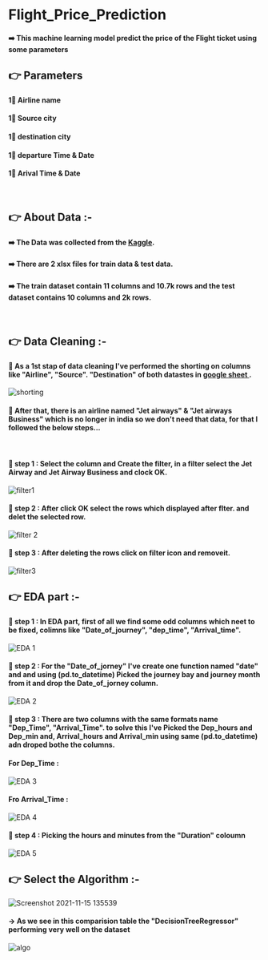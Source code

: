 # Flight_Price_Prediction

#### ➡️ This machine learning model predict the price of the Flight ticket using some parameters

## 👉 Parameters
#### 1⃣ Airline name 
#### 1⃣ Source city
#### 1⃣ destination city
#### 1⃣ departure Time & Date
#### 1⃣ Arival Time & Date

<br>

## 👉 About Data :-

#### ➡️ The Data was collected from the <a href="https://www.kaggle.com/nikhilmittal/flight-fare-prediction-mh/">Kaggle</a>.
#### ➡️ There are 2 xlsx files for train data & test data.
#### ➡️ The train dataset contain 11 columns and 10.7k rows and the test dataset contains 10 columns and 2k rows.

<br>

## 👉 Data Cleaning :-
#### 🔶 As a 1st stap of data cleaning I've performed the shorting on columns like "Airline", "Source". "Destination" of  both datastes in <a href="https://docs.google.com/spreadsheets/d/1o-7FhCs56fJf07h9PSBM2y5abIVCALyo1uTFCNdhfK4/edit#gid=64045463"> google sheet </a>.

![shorting](https://user-images.githubusercontent.com/75326769/141683825-c151a7ca-aaa4-4ccb-990e-7182936782fe.png)

#### 🔶 After that, there is an airline named "Jet airways" & "Jet airways Business" which is no longer in india so we don't need that data, for that I followed the below steps...

<br>
 
#### 🔹 step 1 :  Select the column and Create the filter, in a filter select the Jet Airway and Jet Airway Business and clock OK.

![filter1](https://user-images.githubusercontent.com/75326769/141692819-21166277-8e30-432e-92eb-82e83dee4c1c.png)

#### 🔹 step 2 :  After click OK select the rows which displayed after flter. and delet the selected row.

![filter 2](https://user-images.githubusercontent.com/75326769/141693604-9a156e3b-b62a-4536-bd55-9b53edf2e2f9.png)

#### 🔹 step 3 :  After deleting the rows click on filter icon and removeit.  

![filter3](https://user-images.githubusercontent.com/75326769/141693738-bb92f74f-4223-4d47-bf1d-be624b259540.png)

## 👉 EDA part :-

#### 🔸 step 1 : In EDA part, first of all we find some odd columns which neet to be fixed, colimns like "Date_of_journey", "dep_time", "Arrival_time".

![EDA 1](https://user-images.githubusercontent.com/75326769/141733110-ba83c430-f546-4c64-bb4b-1930856e40b8.png)

#### 🔸 step 2 :  For the "Date_of_jorney" I've create one function named "date" and and using (pd.to_datetime) Picked the journey bay and journey month from it and drop the Date_of_jorney column.

![EDA 2](https://user-images.githubusercontent.com/75326769/141734085-bd441b94-7863-4e83-a95f-6ef2a117489a.png)

#### 🔸 step 3 : There are two columns with the same formats name "Dep_Time", "Arrival_Time". to solve this I've Picked the Dep_hours and Dep_min and, Arrival_hours and Arrival_min using same (pd.to_datetime) adn droped bothe the columns.

#### For Dep_Time :
![EDA 3](https://user-images.githubusercontent.com/75326769/141736683-572ce0a0-257a-41b2-8052-cc51181b206a.png)

#### Fro Arrival_Time :
![EDA 4](https://user-images.githubusercontent.com/75326769/141736780-0e06af9f-3297-4aef-a04f-6b9027f5a950.png)


#### 🔸 step 4 : Picking the hours and minutes from the "Duration" coloumn
![EDA 5](https://user-images.githubusercontent.com/75326769/141746227-1b144ebe-5814-4478-b22c-28e57dc0ee5e.png)


## 👉 Select the Algorithm :-
![Screenshot 2021-11-15 135539](https://user-images.githubusercontent.com/75326769/141747405-ccafe4e7-071f-4192-a68a-ff4a1d04cdfc.png)

#### -> As we see in this comparision table the "DecisionTreeRegressor" performing very well on the dataset
![algo](https://user-images.githubusercontent.com/75326769/141749087-9cd07037-b899-4d49-9f61-418aef964bad.png)

 


